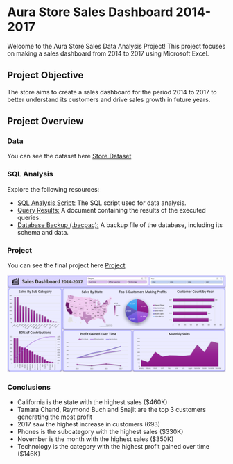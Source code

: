 # Aura Store Sales Dashboard 2014-2017

Welcome to the Aura Store Sales Data Analysis Project! This project focuses on making a sales dashboard from 2014 to 2017 using Microsoft Excel.

## Project Objective

The store aims to create a sales dashboard for the period 2014 to 2017 to better understand its customers and drive sales growth in future years.

## Project Overview

### Data

You can see the dataset here [Store Dataset](./dataset.csv)

### SQL Analysis

Explore the following resources:

- [SQL Analysis Script:](./analysis.sql) The SQL script used for data analysis.
- [Query Results:](./analysis.docx) A document containing the results of the executed queries.
- [Database Backup (.bacpac):](./auraStore.bacpac) A backup file of the database, including its schema and data.

### Project

You can see the final project here [Project](./dashboard.xlsx)

![Dashboard](./1.png)

### Conclusions

- California is the state with the highest sales ($460K)
- Tamara Chand, Raymond Buch and Snajit are the top 3 customers generating the most profit
- 2017 saw the highest increase in customers (693)
- Phones is the subcategory with the highest sales ($330K)
- November is the month with the highest sales ($350K)
- Technology is the category with the highest profit gained over time ($146K)
